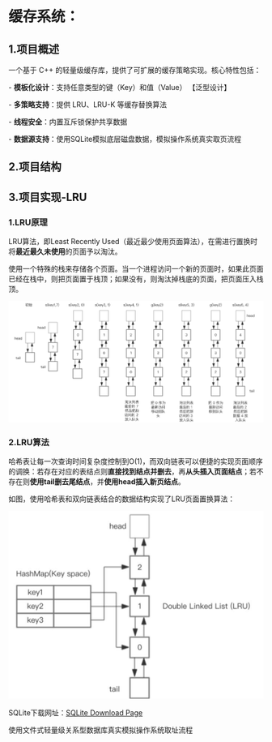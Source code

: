 # 缓存系统：



## 1.项目概述

一个基于 C++ 的轻量级缓存库，提供了可扩展的缓存策略实现。核心特性包括：

\- **模板化设计**：支持任意类型的键（Key）和值（Value）	【泛型设计】

\- **多策略支持**：提供 LRU、LRU-K 等缓存替换算法

\- **线程安全**：内置互斥锁保护共享数据

\- **数据源支持**：使用SQLite模拟底层磁盘数据，模拟操作系统真实取页流程





## 2.项目结构







## 3.项目实现-LRU

### 1.LRU原理

LRU算法，即Least Recently Used（最近最少使用页面算法），在需进行置换时将**最近最久未使用**的页面予以淘汰。

使用一个特殊的栈来存储各个页面。当一个进程访问一个新的页面时，如果此页面已经在栈中，则把页面置于栈顶；如果没有，则淘汰掉栈底的页面，把页面压入栈顶。

![LRU算法原理图](image/LRU原理图1.png)

### 2.LRU算法

哈希表让每一次查询时间复杂度控制到O(1)，而双向链表可以便捷的实现页面顺序的调换：若存在对应的表结点则**直接找到结点并删去**，再**从头插入页面结点**；若不存在则**使用tail删去尾结点**，并**使用head插入新页结点**。

如图，使用哈希表和双向链表结合的数据结构实现了LRU页面置换算法：

![LRU实现原理图](image/LRU原理图2.png)

SQLite下载网址：[SQLite Download Page](https://www.sqlite.org/download.html)

使用文件式轻量级关系型数据库真实模拟操作系统取址流程



